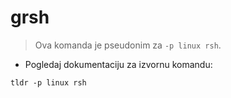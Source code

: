 # grsh

> Ova komanda je pseudonim za `-p linux rsh`.

- Pogledaj dokumentaciju za izvornu komandu:

`tldr -p linux rsh`

